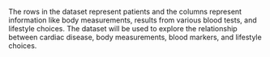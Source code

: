 The rows in the dataset represent patients and the columns represent information like body measurements, results from various blood tests, and lifestyle choices. The dataset will be used to explore the relationship between cardiac disease, body measurements, blood markers, and lifestyle choices.
